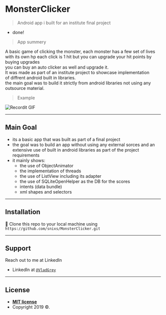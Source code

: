 # MonsterClicker

> Android app i built for an institute final project

- done!

> App summery

A basic game of clicking the monster, each monster has a few set of lives </br>
with its own hp each click is 1 hit but you can upgrade your hit points by buying upgrades</br>
you can buy an auto clicker as well and upgrade it.</br>
It was made as part of an institute project to showcase implementation</br>
of diffrent android built in libraries. </br>
the main goal was to build it strictly from android libraries not using any outsource material. </br>

> Example

![Recordit GIF](https://recordit.co/rkulWCNRN9.gif)

---

## Main Goal

- its a basic app that was built as part of a final project 
- the goal was to build an app without using any external sorces 
  and an extensive use of built in android libraries as part of the project requirements
- it mainly shows:
  - the use of ObjectAnimator
  - the implementation of threads
  - the use of ListView including its adapter
  - the use of SQLiteOpenHelper as the DB for the scores
  - intents (data bundle)
  - xml shapes and selectors
---

## Installation

 👯 Clone this repo to your local machine using `https://github.com/snixs/MonsterClicker.git`
 
---

## Support

Reach out to me at LinkedIn
- LinkedIn at <a href="https://www.linkedin.com/in/vladgrey" target="_blank">`@VladGrey`</a>

---
## License

- **[MIT license](http://opensource.org/licenses/mit-license.php)**
- Copyright 2019 ©.
